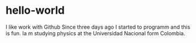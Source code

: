 # hello-world
I like work with Github
Since three days ago I started to programm and this is fun. Ia m studying physics at the Universidad Nacional form Colombia.
